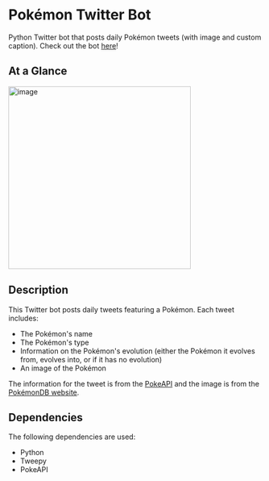 # Pokémon Twitter Bot
Python Twitter bot that posts daily Pokémon tweets (with image and custom caption). Check out the bot [here](https://x.com/PokemonDaily4)!

## At a Glance
<img width="362" alt="image" src="https://github.com/avallip443/pokemon-twitter-bot/assets/125708418/7460d599-b658-4223-a75a-67297a60bd31">

## Description
This Twitter bot posts daily tweets featuring a Pokémon. Each tweet includes:
- The Pokémon's name
- The Pokémon's type
- Information on the Pokémon's evolution (either the Pokémon it evolves from, evolves into, or if it has no evolution)
- An image of the Pokémon

The information for the tweet is from the [PokeAPI](https://pokeapi.co/) and the image is from the [PokémonDB website](https://pokemondb.net/).

## Dependencies
The following dependencies are used:
- Python
- Tweepy
- PokeAPI
